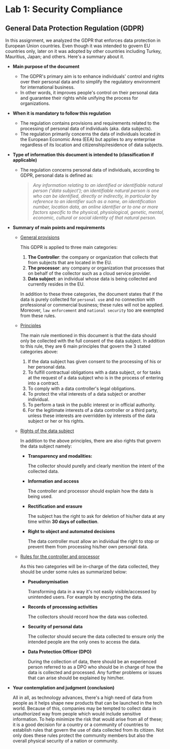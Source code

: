 # Lab 1: Security Compliance

## General Data Protection Regulation (GDPR)

In this assignment, we analyzed the GDPR that enforces data protection in European Union countries. Even though it was intended to govern EU countries only, later on it was adopted by other countries including Turkey, Mauritius, Japan; and others. Here's a summary about it.

- **Main purpose of the document**

  - The GDPR's primary aim is to enhance individuals' control and rights over their personal data and to simplify the regulatory environment for international business.
  - In other words, it improves people's control on their personal data and guarantee their rights while unifying the process for organizations.

- **When it is mandatory to follow this regulation**

  - The regulation contains provisions and requirements related to the processing of personal data of individuals (aka. data subjects).
  - The regulation primarily concerns the data of individuals located in the European Economic Area (EEA) but applies to any enterprise regardless of its location and citizenship/residence of data subjects.

- **Type of information this document is intended to (classification if applicable)**

  - The regulation concerns personal data of individuals, according to GDPR, personal data is defined as:

    > *Any information relating to an identified or identifiable natural person ('data subject'); an identifiable natural person is one who can be identified, directly or indirectly, in particular by reference to an identifier such as a name, an identification number, location data, an online identifier or to one or more factors specific to the physical, physiological, genetic, mental, economic, cultural or social identity of that natural person.*

- **Summary of main points and requirements**

  - <u>General provisions</u>
    
    This GDPR is applied to three main categories:
    
    1. **The Controller**: the company or organization that collects that from subjects that are located in the EU.
    2. **The processor**: any company or organization that processes that on behalf of the collector such as a cloud service provider.
    3. **Data subject**: an individual whose data is being collected and currently resides in the EU.
    
    In addition to these three categories, the document states that if the data is purely collected for `personal use` and no connection with professional or commercial business; these rules will not be applied. Moreover, `law enforcement` and `national security` too are exempted from these rules.
    
  - <u>Principles</u>
    
    The main rule mentioned in this document is that the data should only be collected with the full consent of the data subject. In addition to this rule, they are 6 main principles that govern the 3 stated categories above:
    
    1. If the data subject has given consent to the processing of his or her personal data.
    2. To fulfill contractual obligations with a data subject, or for tasks at the request of a data subject who is in the process of entering into a contract.
    3. To comply with a data controller's legal obligations.
    4. To protect the vital interests of a data subject or another individual.
    5.  To perform a task in the public interest or in official authority.
    6. For the legitimate interests of a data controller or a third party, unless these interests are overridden by interests of the data subject or her or his rights.
    
    
    
  - <u>Rights of the data subject</u>

    In addition to the above principles, there are also rights that govern the data subject namely:

    - **Transparency and modalities:**

      The collector should purelly and clearly menition the intent of the collected data.

    - **Information and access**

      The controller and processor should explain how the data is being used.

    - **Rectification and erasure**

      The subject has the right to ask for deletion of his/her data at any time within **30 days of collection**.

    - **Right to object and automated decisions**

      The data controller must allow an individual the right to stop or prevent them from processing his/her own personal data.

  - <u>Rules for the controller and processor</u>

    As this two categories will be in-charge of the data collected, they should be under some rules as summarized below:

    - **Pseudonymisation**

      Transforming data in a way it's not easily visible/accessed by unintended users. For example by encrypting the data.

    - **Records of processing activities**

      The collectors should record how the data was collected.

    - **Security of personal data**

      The collector should secure the data collected to ensure only the intended people are the only ones to access the data.

    - **Data Protection Officer (DPO)** 

      During the collection of data, there should be an experienced person referred to as a DPO who should be in charge of how the data is collected and processed. Any further problems or issues that can arise should be explained by him/her.

    

- **Your contemplation and judgment (conclusion)**

  All in all, as technology advances, there's a high need of data from people as it helps shape new products that can be launched in the tech world. Because of this, companies may be tempted to collect data in unauthorized way from people which would include sensitive information. To help minimize the risk that would arise from all of these; it is a good decision for a country or a community of countries to establish rules that govern the use of data collected from its citizen. Not only does these rules protect the community members but also the overall physical security of a nation or community.















